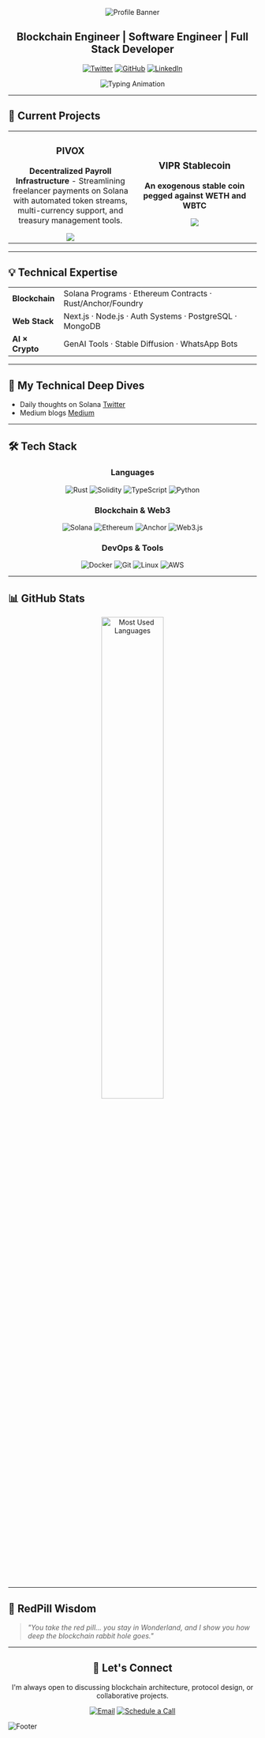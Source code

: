 <div align="center">
  
  ![Profile Banner](https://capsule-render.vercel.app/api?type=waving&color=0A84FF&height=200&section=header&text=Vinaya%20Prasad%20R&fontSize=50&fontColor=fff&animation=twinkling&fontAlignY=35)

  ## Blockchain Engineer | Software Engineer | Full Stack Developer

  [![Twitter](https://img.shields.io/badge/Twitter-%231DA1F2.svg?style=for-the-badge&logo=Twitter&logoColor=white)](https://twitter.com/Vinayapr23)
  [![GitHub](https://img.shields.io/badge/GitHub-%23181717.svg?style=for-the-badge&logo=github&logoColor=white)](https://github.com/Vinayapr23)
  [![LinkedIn](https://img.shields.io/badge/LinkedIn-%230A66C2.svg?style=for-the-badge&logo=linkedin&logoColor=white)](https://www.linkedin.com/in/vinaya-prasad-r-4a77401a7/)


  ![Typing Animation](https://readme-typing-svg.herokuapp.com?font=Fira+Code&weight=600&size=22&pause=1000&color=0A84FF&center=true&vCenter=true&width=600&lines=Software+Engineer;Blockchain+Engineer;)
  

</div>

---

## 🚀 Current Projects

<table>
<tr>
<td width="50%">
<h3 align="center">PIVOX</h3>
<div align="center">
  <a href="https://github.com/Vinayapr23/pivox" target="_blank">
  </a>
  <p>
    <strong>Decentralized Payroll Infrastructure</strong> - Streamlining freelancer payments on Solana with automated token streams, multi-currency support, and treasury management tools.
  </p>
  <a href="https://github.com/Vinayapr23/pivox" target="_blank">
    <img src="https://img.shields.io/badge/View_Project-0A84FF?style=for-the-badge"/>
  </a>
</div>
</td>

<td width="50%">
<h3 align="center">VIPR Stablecoin</h3>
<div align="center">
  <p>
    <strong>An exogenous stable coin pegged against WETH and WBTC
  </p>
  <a href="https://github.com/Vinayapr23/ViprStableCoin" target="_blank">
     <img src="https://img.shields.io/badge/View_Project-0A84FF?style=for-the-badge"/>
  </a>
</div>
</td>
</tr>
</table>

---

## 💡 Technical Expertise



<div align="center">
  <table>
    <tr>
      <td><strong>Blockchain</strong></td>
      <td>Solana Programs · Ethereum Contracts · Rust/Anchor/Foundry</td>
    </tr>
    <tr>
      <td><strong>Web Stack</strong></td>
      <td>Next.js · Node.js · Auth Systems · PostgreSQL · MongoDB</td>
    </tr>
    <tr>
      <td><strong>AI × Crypto</strong></td>
      <td>GenAI Tools · Stable Diffusion · WhatsApp Bots </td>
    </tr>
  </table>
</div>



---

## 🧠 My Technical Deep Dives

- Daily thoughts on Solana  [Twitter](https://twitter.com/Vinayapr23)
- Medium blogs [Medium](https://medium.com/@vinayapr23/proof-of-history-solanas-secret-weapon-against-time-341320efad9b)

---

## 🛠️ Tech Stack

<div align="center">

### Languages
![Rust](https://img.shields.io/badge/Rust-%23DEA584.svg?style=for-the-badge&logo=rust&logoColor=white)
![Solidity](https://img.shields.io/badge/Solidity-%23363636.svg?style=for-the-badge&logo=solidity&logoColor=white)
![TypeScript](https://img.shields.io/badge/TypeScript-%233178C6.svg?style=for-the-badge&logo=typescript&logoColor=white)
![Python](https://img.shields.io/badge/Python-%233776AB.svg?style=for-the-badge&logo=python&logoColor=white)

### Blockchain & Web3
![Solana](https://img.shields.io/badge/Solana-%2300FFA3.svg?style=for-the-badge&logo=solana&logoColor=black)
![Ethereum](https://img.shields.io/badge/Ethereum-%233C3C3D.svg?style=for-the-badge&logo=ethereum&logoColor=white)
![Anchor](https://img.shields.io/badge/Anchor-%23F2BB05.svg?style=for-the-badge&logo=anchor&logoColor=black)
![Web3.js](https://img.shields.io/badge/Web3.js-%23F16822.svg?style=for-the-badge&logo=web3dotjs&logoColor=white)

### DevOps & Tools
![Docker](https://img.shields.io/badge/Docker-%232496ED.svg?style=for-the-badge&logo=docker&logoColor=white)
![Git](https://img.shields.io/badge/Git-%23F05032.svg?style=for-the-badge&logo=git&logoColor=white)
![Linux](https://img.shields.io/badge/Linux-%23FCC624.svg?style=for-the-badge&logo=linux&logoColor=black)
![AWS](https://img.shields.io/badge/AWS-%23FF9900.svg?style=for-the-badge&logo=amazon-aws&logoColor=white)

</div>

---

## 📊 GitHub Stats



<div align="center">
  <img src="https://github-readme-stats.vercel.app/api/top-langs/?username=Vinayapr23&layout=compact&theme=tokyonight&hide_border=true" width="50%" alt="Most Used Languages"/>
</div>

---


## 🔴 RedPill Wisdom

> *"You take the red pill... you stay in Wonderland, and I show you how deep the blockchain rabbit hole goes."*

---
<div align="center">

## 🤝 Let's Connect

I'm always open to discussing blockchain architecture, protocol design, or collaborative projects.

[![Email](https://img.shields.io/badge/Email-0A84FF?style=for-the-badge&logo=gmail&logoColor=white)](mailto:vinayapr23@gmail.com)
[![Schedule a Call](https://img.shields.io/badge/Schedule_Call-0A84FF?style=for-the-badge&logo=zoom&logoColor=white)](https://calendly.com/vinayapr23)

</div>

![Footer](https://capsule-render.vercel.app/api?type=waving&color=0A84FF&height=120&section=footer)
